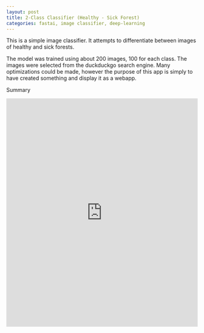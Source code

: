 ```yaml
---
layout: post
title: 2-Class Classifier (Healthy - Sick Forest)
categories: fastai, image classifier, deep-learning
---
```


This is a simple image classifier. It attempts to differentiate between images of healthy and sick forests.

The model was trained using about 200 images, 100 for each class. The images were selected from the duckduckgo search engine.
Many optimizations could be made, however the purpose of this app is simply to have created something and display it as a webapp.


Summary

<iframe
    src="https://huggingface.co/spaces/totalllmnoob/forest_classifier"
    width="100%"
    height="600"
    frameborder="0">
</iframe>
